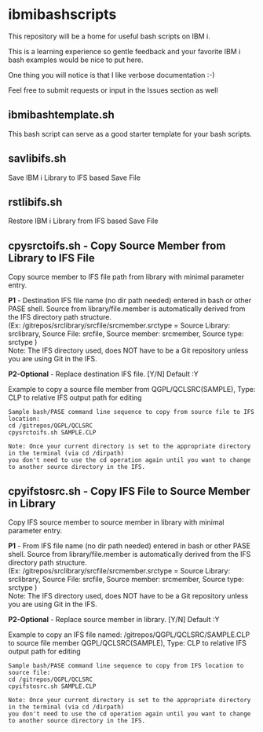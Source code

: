 # ibmibashscripts
This repository will be a home for useful bash scripts on IBM i.

This is a learning experience so gentle feedback and your favorite IBM i bash examples would be nice to put here.

One thing you will notice is that I like verbose documentation :-)

Feel free to submit requests or input in the Issues section as well

## ibmibashtemplate.sh
This bash script can serve as a good starter template for your bash scripts. 

## savlibifs.sh
Save IBM i Library to IFS based Save File

## rstlibifs.sh
Restore IBM i Library from IFS based Save File

## cpysrctoifs.sh - Copy Source Member from Library to IFS File
Copy source member to IFS file path from library with minimal parameter entry.  

**P1** - Destination IFS file name (no dir path needed) entered in bash or other PASE shell. Source from library/file.member is automatically derived from the IFS directory path structure.  
(Ex: /gitrepos/srclibrary/srcfile/srcmember.srctype = Source Library: srclibrary, Source File: srcfile, Source member: srcmember, Source type: srctype )  
Note: The IFS directory used, does NOT have to be a Git repository unless you are using Git in the IFS.  

**P2-Optional** - Replace destination IFS file. [Y/N] Default :Y

Example to copy a source file member from QGPL/QCLSRC(SAMPLE), Type: CLP to relative IFS output path for editing 
```
Sample bash/PASE command line sequence to copy from source file to IFS location:
cd /gitrepos/QGPL/QCLSRC
cpysrctoifs.sh SAMPLE.CLP

Note: Once your current directory is set to the appropriate directory in the terminal (via cd /dirpath)   
you don't need to use the cd operation again until you want to change to another source directory in the IFS.
```

## cpyifstosrc.sh - Copy IFS File to Source Member in Library
Copy IFS source member to source member in library with minimal parameter entry.  

**P1** - From IFS file name (no dir path needed) entered in bash or other PASE shell. Source from library/file.member is automatically derived from the IFS directory path structure.  
(Ex: /gitrepos/srclibrary/srcfile/srcmember.srctype = Source Library: srclibrary, Source File: srcfile, Source member: srcmember, Source type: srctype )  
Note: The IFS directory used, does NOT have to be a Git repository unless you are using Git in the IFS.  

**P2-Optional** - Replace source member in library. [Y/N] Default :Y

Example to copy an IFS file named: /gitrepos/QGPL/QCLSRC/SAMPLE.CLP to source file member QGPL/QCLSRC(SAMPLE), Type: CLP to relative IFS output path for editing

```
Sample bash/PASE command line sequence to copy from IFS location to source file:
cd /gitrepos/QGPL/QCLSRC
cpyifstosrc.sh SAMPLE.CLP

Note: Once your current directory is set to the appropriate directory in the terminal (via cd /dirpath)   
you don't need to use the cd operation again until you want to change to another source directory in the IFS.

```
